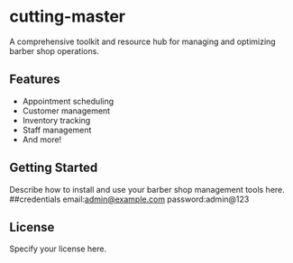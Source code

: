 # cutting-master


A comprehensive toolkit and resource hub for managing and optimizing barber shop operations.

## Features

- Appointment scheduling
- Customer management
- Inventory tracking
- Staff management
- And more!

## Getting Started

Describe how to install and use your barber shop management tools here.
##credentials
email:admin@example.com
password:admin@123
## License

Specify your license here.
